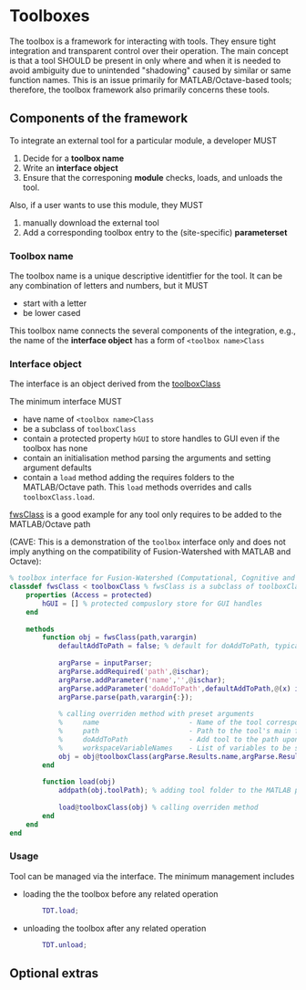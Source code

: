 # Toolboxes

The toolbox is a framework for interacting with tools. They ensure tight integration and transparent control over their operation. The main concept is that a tool SHOULD be present in only where and when it is needed to avoid ambiguity due to unintended "shadowing" caused by similar or same function names. This is an issue primarily for MATLAB/Octave-based tools; therefore, the toolbox framework also primarily concerns these tools.

## Components of the framework

To integrate an external tool for a particular module, a developer MUST
1. Decide for a __toolbox name__
2. Write an __interface object__
3. Ensure that the corresponing __module__ checks, loads, and unloads the tool.

Also, if a user wants to use this module, they MUST
1. manually download the external tool 
2. Add a corresponding toolbox entry to the (site-specific) __parameterset__

### Toolbox name

The toolbox name is a unique descriptive identitfier for the tool. It can be any combination of letters and numbers, but it MUST
- start with a letter
- be lower cased
  
This toolbox name connects the several components of the integration, e.g., the name of the __interface object__ has a form of `<toolbox name>Class`

### Interface object

The interface is an object derived from the [toolboxClass](toolboxClass.m)

The minimum interface MUST 
- have name of `<toolbox name>Class`
- be a subclass of `toolboxClass`
- contain a protected property `hGUI` to store handles to GUI even if the toolbox has none
- contain an initialisation method parsing the arguments and setting argument defaults
- contain a `load` method adding the requires folders to the MATLAB/Octave path. This `load` methods overrides and calls `toolboxClass.load`.

[fwsClass](fwsClass.m) is a good example for any tool only requires to be added to the MATLAB/Octave path 

(CAVE: This is a demonstration of the `toolbox` interface only and does not imply anything on the compatibility of Fusion-Watershed with MATLAB and Octave):

```matlab
% toolbox interface for Fusion-Watershed (Computational, Cognitive and Clinical Neuroimaging Laboratory, ICL, London, UK)
classdef fwsClass < toolboxClass % fwsClass is a subclass of toolboxClass 
    properties (Access = protected)
        hGUI = [] % protected compuslory store for GUI handles
    end
    
    methods
        function obj = fwsClass(path,varargin)
            defaultAddToPath = false; % default for doAddToPath, typically true only for SPM because its function are used throughout aa
            
            argParse = inputParser;
            argParse.addRequired('path',@ischar);
            argParse.addParameter('name','',@ischar);
            argParse.addParameter('doAddToPath',defaultAddToPath,@(x) islogical(x) || isnumeric(x));
            argParse.parse(path,varargin{:});
            
            % calling overriden method with preset arguments
            %     name                      - Name of the tool corresponding to the name of the object (i.e. 'fws' in this case)
            %     path                      - Path to the tool's main folder
            %     doAddToPath               - Add tool to the path upon initialisation (not the same as loading)
            %     workspaceVariableNames    - List of variables to be stored, typically an empty cell array for no variables
            obj = obj@toolboxClass(argParse.Results.name,argParse.Results.path,argParse.Results.doAddToPath,{}); 
        end
        
        function load(obj)
            addpath(obj.toolPath); % adding tool folder to the MATLAB path
            
            load@toolboxClass(obj) % calling overriden method
        end
    end
end
```

### Usage

Tool can be managed via the interface. The minimum management includes
- loading the the toolbox before any related operation
```matlab        
        TDT.load;
```

- unloading the toolbox after any related operation
```matlab
        TDT.unload;
```

## Optional extras
